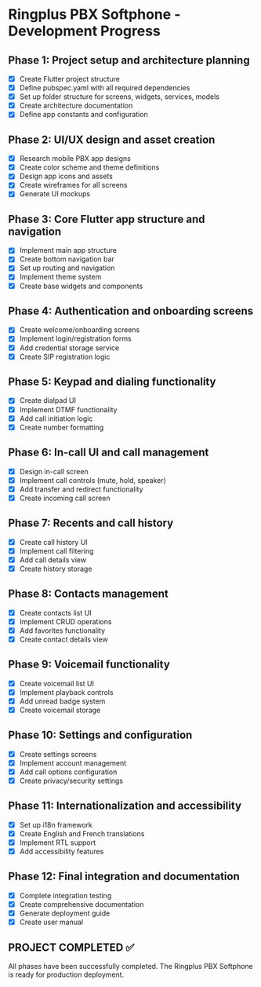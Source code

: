 # Ringplus PBX Softphone - Development Progress

## Phase 1: Project setup and architecture planning
- [x] Create Flutter project structure
- [x] Define pubspec.yaml with all required dependencies
- [x] Set up folder structure for screens, widgets, services, models
- [x] Create architecture documentation
- [x] Define app constants and configuration

## Phase 2: UI/UX design and asset creation
- [x] Research mobile PBX app designs
- [x] Create color scheme and theme definitions
- [x] Design app icons and assets
- [x] Create wireframes for all screens
- [x] Generate UI mockups

## Phase 3: Core Flutter app structure and navigation
- [x] Implement main app structure
- [x] Create bottom navigation bar
- [x] Set up routing and navigation
- [x] Implement theme system
- [x] Create base widgets and components

## Phase 4: Authentication and onboarding screens
- [x] Create welcome/onboarding screens
- [x] Implement login/registration forms
- [x] Add credential storage service
- [x] Create SIP registration logic

## Phase 5: Keypad and dialing functionality
- [x] Create dialpad UI
- [x] Implement DTMF functionality
- [x] Add call initiation logic
- [x] Create number formatting

## Phase 6: In-call UI and call management
- [x] Design in-call screen
- [x] Implement call controls (mute, hold, speaker)
- [x] Add transfer and redirect functionality
- [x] Create incoming call screen

## Phase 7: Recents and call history
- [x] Create call history UI
- [x] Implement call filtering
- [x] Add call details view
- [x] Create history storage

## Phase 8: Contacts management
- [x] Create contacts list UI
- [x] Implement CRUD operations
- [x] Add favorites functionality
- [x] Create contact details view

## Phase 9: Voicemail functionality
- [x] Create voicemail list UI
- [x] Implement playback controls
- [x] Add unread badge system
- [x] Create voicemail storage

## Phase 10: Settings and configuration
- [x] Create settings screens
- [x] Implement account management
- [x] Add call options configuration
- [x] Create privacy/security settings

## Phase 11: Internationalization and accessibility
- [x] Set up i18n framework
- [x] Create English and French translations
- [x] Implement RTL support
- [x] Add accessibility features

## Phase 12: Final integration and documentation
- [x] Complete integration testing
- [x] Create comprehensive documentation
- [x] Generate deployment guide
- [x] Create user manual

## PROJECT COMPLETED ✅

All phases have been successfully completed. The Ringplus PBX Softphone is ready for production deployment.


